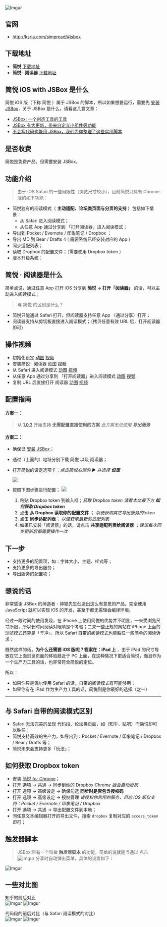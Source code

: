 ![Imgur](http://sr.ksria.cn/cover@jsbox.png)

## 官网

- <http://ksria.com/simpread/#jsbox>

## 下载地址

- **简悦** [下载地址](https://xteko.com/redir?url=http://sr.ksria.cn/jsbox/simpread-1.0.3.box?202002131303&name=%E7%AE%80%E6%82%A6) 
- **简悦 · 阅读器** [下载地址](https://xteko.com/redir?url=http://sr.ksria.cn/jsbox/simpread-reader-1.0.3.box?202002131303&name=%E7%AE%80%E6%82%A6%20%C2%B7%20%E9%98%85%E8%AF%BB%E5%99%A8)

## 简悦 iOS with JSBox 是什么

简悦 iOS 版（下称 简悦 ）属于 JSBox 的脚本，所以如果想要运行，需要先 [安装 JSBox](https://itunes.apple.com/cn/app/jsbox-%E5%88%9B%E9%80%A0%E4%BD%A0%E8%87%AA%E5%B7%B1%E7%9A%84%E5%B7%A5%E5%85%B7/id1312014438?mt=8)，关于 JSBox 是什么，请看这几篇文章：

- [JSBox: 一个创造工具的工具](https://sspai.com/post/42361)
- [JSBox 有大更新，带来自定义小组件等功能](https://sspai.com/post/43935)
- [不会写代码也能用 JSBox，我们为你整理了这些实用脚本](https://sspai.com/post/42962)

## 是否收费

简悦是免费产品，但需要安装 JSBox。

## 功能介绍

> 由于 iOS Safari 的一些局限性（浏览尺寸较小），目前简悦只具有 Chrome 版的如下功能：

- 简悦独有的阅读模式（ **主动适配、论坛类页面与分页的支持** ）包括如下情景：
  - 从 Safari 进入阅读模式；
  - 从任意 App 通过分享到 「打开阅读器」进入阅读模式；
- 导出到 Pocket / Evernote / 印象笔记 / Dropbox ；
- 导出 MD 到 Bear / Drafts 4 ( 需要系统已经安装对应的 App )
- 同步适配列表；
- 读取 Dropbox 的配置文件；（需要使用 Dropbox token ）
- 版本升级系统；

## 简悦 · 阅读器是什么

简单点说，通过任意 App 打开 iOS 分享到 **简悦 → 打开「阅读器」** 的话，可以主动进入阅读模式；

> 与 简悦 的区别是什么？

- 简悦只能通过 Safari 打开，但阅读器支持任意 App （通过分享）打开；
- 阅读器支持从剪切板直接进入阅读模式；（拷贝任意有效 URL 后，打开阅读器即可）

## 操作视频

- 初始化设定 [动图](https://i.imgur.com/oTD6Q7F.gif) [视频](http://sr.ksria.cn/setting@jsbox.mov)
- 安装简悦 · 阅读器 [动图](https://i.imgur.com/2qRdMJZ.gif) [视频](http://sr.ksria.cn/reader@jsbox.mov)
- 从 Safari 进入阅读模式 [动图](https://i.imgur.com/6xsd4dZ.gif) [视频](http://sr.ksria.cn/share%20to%20safari@jsbox.mov)
- 从任意 App 通过分享到 「打开阅读器」进入阅读模式 [动图](https://i.imgur.com/rShmzQu.gif) [视频](http://sr.ksria.cn/share%20to%20reader@jsbox.mov)
- 复制 URL 后直接打开 阅读器 [动图](https://i.imgur.com/qRKLCr0.gif) [视频](http://sr.ksria.cn/clipboard%20to%20reader@jsbox.mov)

## 配置指南

#### 方案一：

> 从 [1.0.3](http://ksria.com/simpread/changelog.html#jsbox_1.0.3) 开始支持 **无需配置直接使用的方案** _此方案无法使用 **导出服务**_

#### 方案二：

- 确保已 [安装 JSBox](https://itunes.apple.com/cn/app/jsbox-%E5%88%9B%E9%80%A0%E4%BD%A0%E8%87%AA%E5%B7%B1%E7%9A%84%E5%B7%A5%E5%85%B7/id1312014438?mt=8)；

- 通过（上面的）地址分别下载 简悦 以及 阅读器；

- 打开简悦的设定选项卡；_点击简悦右侧的 ▶ 并选择 **设定**_  

  ![](http://sr.ksria.cn/menu2@jsbox.png)

- 按照下图步骤进行配置；
  ![](http://sr.ksria.cn/setting2@jsbox.png)

  1. 粘贴 Dropbox token 到输入框；_获取 Dropbox token 请看本文最下方 **如何获取 Dropbox token**_
  2. 点击 **从 Dropbox 读取你的配置文件** ； _以便获取其它导出服务的token_
  3. 点击 **同步适配列表**； _以便获取最新的适配列表_
  4. 如果已安装「阅读器」的话，请点击 **共享适配列表给阅读器** ；_建议每次同步更新后都需要操作一次_

## 下一步

- 支持更多的配置项，如：字体大小、主题、样式等；
- 支持更多的导出服务；
- 导出服务的配置项；

## 想说的话

非常感谢 JSBox 的缔造者 - 钟颖先生创造出这么有意思的产品，完全使用 JavaScript 就可以实现 iOS 的开发，甚至于都无需理会编译环境。

经过一段时间的使用发现，在 iPhone 上使用简悦的优势并不明显，一来受浏览尺寸所限，所以长时间阅读对眼睛是个考验；二来一些正规的网站在 iPhone 上面的浏览模式还算是「干净」，所以 Safari 自带的阅读模式也能胜任一些简单的阅读诉求；

既然这样的话，**为什么还需要 iOS 版呢？答案在：iPad 上** ，由于 iPad 的尺寸导致在它上面浏览页面的体验趋近于 PC 上面，在这种情况下更适合简悦，而且作为一个生产力工具的话，也非常符合简悦的定位。

所以：

- 如果你只是偶尔使用 Safari 的话，自带的阅读模式有可能够用；
- 如果你有在 iPad 作为生产力工具的话，简悦则是你最好的选择（之一）

***

## 与 Safari 自带的阅读模式区别

- Safari 无法完美的呈现 代码段、论坛类页面，如（知乎、贴吧）而简悦却可以胜任；
- 简悦支持高效的生产力，如导出到：Pocket / Evernote / 印象笔记 / Dropbox / Bear / Drafts 等；
- 简悦未来会支持更多「玩法」；

## 如何获取 Dropbox token

- 安装 [简悦 for Chrome](http://ksria.com/simpread/#download)；
- 打开 选项 → 共通 → 同步到你的 Dropbox _Chrome 版会自动授权_
- 打开 选项 → 高级设定 → 确保勾选 **同步时是否包含授权码** 
- 打开 选项 → 高级设定 → 授权管理 _请授权你常用的服务，目前 iOS 版仅支持：Pocket / Evernote / 印象笔记 / Dropbox_
- 打开 选项 → 共通 → 导出配置文件到本地；
- 同任意文本编辑器打开的导出文件，搜索 `dropbox` 复制对应的 `access_token` 即可；

## 触发器脚本

> JSBox 带有一个叫做 **触发器脚本** 的功能，简单的说就是当通过 点击 ![Imgur](https://s2.ax1x.com/2020/02/13/1qdqzQ.jpg) 分享时自动弹出菜单，具体的设置如下：

![Imgur](https://s2.ax1x.com/2020/02/13/1qd6PO.jpg)

## 一些对比图
知乎的前后对比  
![Imgur](https://s2.ax1x.com/2020/02/13/1qaXE6.jpg) ![Imgur](https://s2.ax1x.com/2020/02/13/1qdS8e.jpg)

代码段的前后对比（与 Safari 阅读模式的对比）  
![Imgur](https://s2.ax1x.com/2020/02/13/1qd9vd.jpg) ![Imgur](https://s2.ax1x.com/2020/02/13/1qd3V0.jpg) 